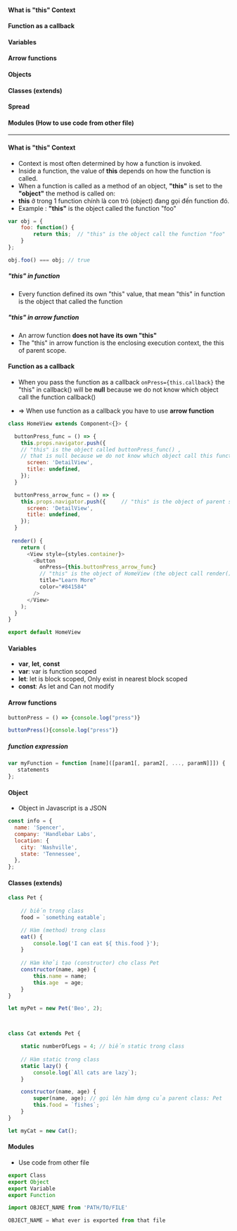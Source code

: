 #### What is "this" Context
#### Function as a callback
#### Variables
#### Arrow functions
#### Objects
#### Classes (extends)
#### Spread
#### Modules (How to use code from other file)

--------------------

#### What is "this" Context

* Context is most often determined by how a function is invoked. 
* Inside a function, the value of **this** depends on how the function is called.
* When a function is called as a method of an object, **"this"** is set to the **"object"** the method is called on:
* **this** ở trong 1 function chính là con trỏ (object) đang gọi đến function đó.
* Example : **"this"** is the object called the function "foo"

```js
var obj = {
    foo: function() {
        return this;  // "this" is the object call the function "foo"
    }
};

obj.foo() === obj; // true

```

##### "this" in function

* Every function defined its own "this" value, that mean "this" in function is the object that called the function

##### "this" in arrow function

* An arrow function **does not have its own "this"**
* The "this" in arrow function is the enclosing execution context, the this of parent scope.

#### Function as a callback

* When you pass the function as a callback `onPress={this.callback}` the "this" in callback() will be **null** because we do not know which object call the function callback()

* => When use function as a callback you have to use **arrow function**

```js
class HomeView extends Component<{}> {

  buttonPress_func = () => {    
    this.props.navigator.push({     
    // "this" is the object called buttonPress_func() , 
    // that is null because we do not know which object call this function
      screen: 'DetailView',
      title: undefined,
    });
  }

  buttonPress_arrow_func = () => {    
    this.props.navigator.push({     // "this" is the object of parent scope
      screen: 'DetailView',
      title: undefined,
    });
  }
 
 render() {
    return (
      <View style={styles.container}>
        <Button
          onPress={this.buttonPress_arrow_func}  
          // "this" is the object of HomeView (the object call render())
          title="Learn More"
          color="#841584"
        />
      </View>
    );
  }
}

export default HomeView
```



#### Variables
* **var**, **let**, **const**
* **var**: var is function scoped 
* **let**: let is block scoped, Only exist in nearest block scoped
* **const**: As let and Can not modify


#### Arrow functions

```js
buttonPress = () => {console.log("press")} 
```

```js
buttonPress(){console.log("press")}
```

##### function expression

```js
var myFunction = function [name]([param1[, param2[, ..., paramN]]]) {
   statements
};
```
#### Object

* Object in Javascript is a JSON

```js
const info = {
  name: 'Spencer',
  company: 'Handlebar Labs',
  location: {
    city: 'Nashville',
    state: 'Tennessee',
  },
};
```

#### Classes (extends)

```js
class Pet {
    
    // biến trong class
    food = `something eatable`; 

    // Hàm (method) trong class
    eat() {
        console.log('I can eat ${ this.food }'); 
    }
    
    // Hàm khởi tạo (constructor) cho class Pet
    constructor(name, age) {
        this.name = name;
        this.age  = age;
    }
}

let myPet = new Pet('Beo', 2);



class Cat extends Pet {

    static numberOfLegs = 4; // biến static trong class
  
    // Hàm static trong class
    static lazy() { 
        console.log(`All cats are lazy`);
    }

    constructor(name, age) {
        super(name, age); // gọi lên hàm dựng của parent class: Pet
        this.food = `fishes`;
    }
}

let myCat = new Cat();

```


#### Modules
* Use code from other file

```js
export Class
export Object
export Variable
export Function
```

```js
import OBJECT_NAME from 'PATH/TO/FILE'

OBJECT_NAME = What ever is exported from that file

```
















